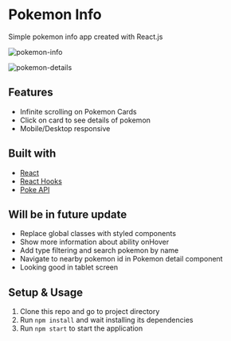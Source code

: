 # Pokemon Info
Simple pokemon info app created with React.js

![pokemon-info](https://i.ibb.co/kJz0nvy/screenshot-Of-Pokemon-App.png)

![pokemon-details](https://i.ibb.co/bK21VkZ/ss-Of-Pokemon-Details.png)

## Features
- Infinite scrolling on Pokemon Cards
- Click on card to see details of pokemon
- Mobile/Desktop responsive

## Built with
- [React](https://reactjs.org/)
- [React Hooks](https://reactjs.org/docs/hooks-intro.html)
- [Poke API](https://pokeapi.co/)

## Will be in future update
- Replace global classes with styled components
- Show more information about ability onHover
- Add type filtering and search pokemon by name
- Navigate to nearby pokemon id in Pokemon detail component
- Looking good in tablet screen

## Setup & Usage
1. Clone this repo and go to project directory
2. Run `npm install` and wait installing its dependencies
3. Run `npm start` to start the application
